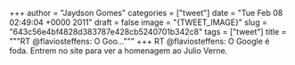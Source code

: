 
+++
author = "Jaydson Gomes"
categories = ["tweet"]
date = "Tue Feb 08 02:49:04 +0000 2011"
draft = false
image = "{TWEET_IMAGE}"
slug = "643c56e4bf4828d383787e428cb5240701b342c8"
tags = ["tweet"]
title = """RT @flaviosteffens: O Goo..."""
+++
RT @flaviosteffens: O Google é foda. Entrem no site para ver a homenagem ao Julio Verne.
